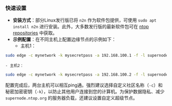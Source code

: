 <!-- by 文荣平 -->
### 快速设置
- **安装方式**：部分Linux发行版已将 `n2n` 作为软件包提供，可使用 `sudo apt install n2n` 进行安装。此外，大多数发行版的最新软件包可在 [ntop repositories](http://packages.ntop.org/) 中获取。
- **示例配置**：在不同主机上配置边缘节点的示例如下：
    - 主机1：
```sh
sudo edge -c mynetwork -k mysecretpass -a 192.168.100.1 -f -l supernode.ntop.org:7777
```
    - 主机2：
```sh
sudo edge -c mynetwork -k mysecretpass -a 192.168.100.2 -f -l supernode.ntop.org:7777
```

配置完成后，两台主机可以相互ping通。强烈建议选择自定义社区名称（`-c`）和秘密加密密钥（`-k`），以防止其他用户连接到您的计算机。为保护数据隐私、减少 `supernode.ntop.org` 的服务器负载，还建议设置自定义超级节点。